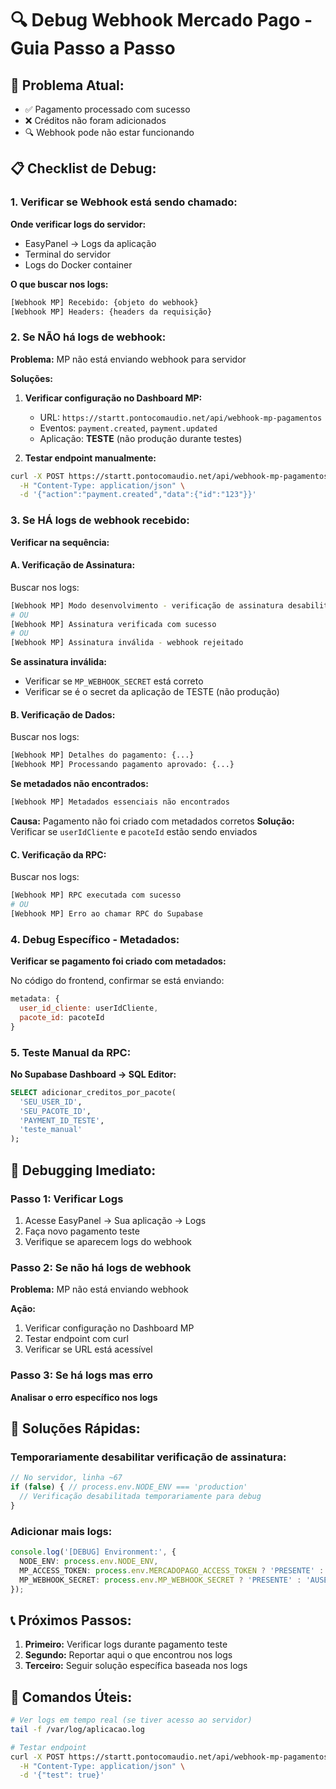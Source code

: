 # 🔍 Debug Webhook Mercado Pago - Guia Passo a Passo

## 🎯 **Problema Atual:**
- ✅ Pagamento processado com sucesso
- ❌ Créditos não foram adicionados
- 🔍 Webhook pode não estar funcionando

## 📋 **Checklist de Debug:**

### **1. Verificar se Webhook está sendo chamado:**

**Onde verificar logs do servidor:**
- EasyPanel → Logs da aplicação
- Terminal do servidor
- Logs do Docker container

**O que buscar nos logs:**
```bash
[Webhook MP] Recebido: {objeto do webhook}
[Webhook MP] Headers: {headers da requisição}
```

### **2. Se NÃO há logs de webhook:**

**Problema:** MP não está enviando webhook para servidor

**Soluções:**
1. **Verificar configuração no Dashboard MP:**
   - URL: `https://startt.pontocomaudio.net/api/webhook-mp-pagamentos`
   - Eventos: `payment.created`, `payment.updated`
   - Aplicação: **TESTE** (não produção durante testes)

2. **Testar endpoint manualmente:**
```bash
curl -X POST https://startt.pontocomaudio.net/api/webhook-mp-pagamentos \
  -H "Content-Type: application/json" \
  -d '{"action":"payment.created","data":{"id":"123"}}'
```

### **3. Se HÁ logs de webhook recebido:**

**Verificar na sequência:**

#### **A. Verificação de Assinatura:**
Buscar nos logs:
```bash
[Webhook MP] Modo desenvolvimento - verificação de assinatura desabilitada
# OU
[Webhook MP] Assinatura verificada com sucesso
# OU
[Webhook MP] Assinatura inválida - webhook rejeitado
```

**Se assinatura inválida:**
- Verificar se `MP_WEBHOOK_SECRET` está correto
- Verificar se é o secret da aplicação de TESTE (não produção)

#### **B. Verificação de Dados:**
Buscar nos logs:
```bash
[Webhook MP] Detalhes do pagamento: {...}
[Webhook MP] Processando pagamento aprovado: {...}
```

**Se metadados não encontrados:**
```bash
[Webhook MP] Metadados essenciais não encontrados
```

**Causa:** Pagamento não foi criado com metadados corretos
**Solução:** Verificar se `userIdCliente` e `pacoteId` estão sendo enviados

#### **C. Verificação da RPC:**
Buscar nos logs:
```bash
[Webhook MP] RPC executada com sucesso
# OU
[Webhook MP] Erro ao chamar RPC do Supabase
```

### **4. Debug Específico - Metadados:**

**Verificar se pagamento foi criado com metadados:**

No código do frontend, confirmar se está enviando:
```javascript
metadata: {
  user_id_cliente: userIdCliente,
  pacote_id: pacoteId
}
```

### **5. Teste Manual da RPC:**

**No Supabase Dashboard → SQL Editor:**
```sql
SELECT adicionar_creditos_por_pacote(
  'SEU_USER_ID',
  'SEU_PACOTE_ID', 
  'PAYMENT_ID_TESTE',
  'teste_manual'
);
```

## 🚨 **Debugging Imediato:**

### **Passo 1: Verificar Logs**
1. Acesse EasyPanel → Sua aplicação → Logs
2. Faça novo pagamento teste
3. Verifique se aparecem logs do webhook

### **Passo 2: Se não há logs de webhook**
**Problema:** MP não está enviando webhook

**Ação:**
1. Verificar configuração no Dashboard MP
2. Testar endpoint com curl
3. Verificar se URL está acessível

### **Passo 3: Se há logs mas erro**
**Analisar o erro específico nos logs**

## 🔧 **Soluções Rápidas:**

### **Temporariamente desabilitar verificação de assinatura:**
```typescript
// No servidor, linha ~67
if (false) { // process.env.NODE_ENV === 'production'
  // Verificação desabilitada temporariamente para debug
}
```

### **Adicionar mais logs:**
```typescript
console.log('[DEBUG] Environment:', {
  NODE_ENV: process.env.NODE_ENV,
  MP_ACCESS_TOKEN: process.env.MERCADOPAGO_ACCESS_TOKEN ? 'PRESENTE' : 'AUSENTE',
  MP_WEBHOOK_SECRET: process.env.MP_WEBHOOK_SECRET ? 'PRESENTE' : 'AUSENTE'
});
```

## 📞 **Próximos Passos:**

1. **Primeiro:** Verificar logs durante pagamento teste
2. **Segundo:** Reportar aqui o que encontrou nos logs
3. **Terceiro:** Seguir solução específica baseada nos logs

## 🎯 **Comandos Úteis:**

```bash
# Ver logs em tempo real (se tiver acesso ao servidor)
tail -f /var/log/aplicacao.log

# Testar endpoint
curl -X POST https://startt.pontocomaudio.net/api/webhook-mp-pagamentos \
  -H "Content-Type: application/json" \
  -d '{"test": true}'
``` 